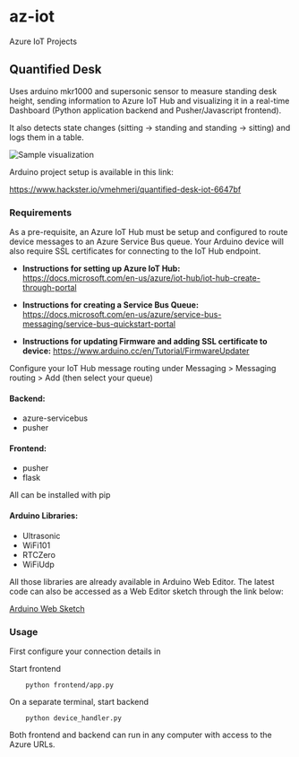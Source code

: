 # az-iot
Azure IoT Projects

## Quantified Desk
Uses arduino mkr1000 and supersonic sensor to measure standing desk height, sending information to Azure IoT Hub and visualizing it in a real-time Dashboard (Python application backend and Pusher/Javascript frontend).

It also detects state changes (sitting -> standing and standing -> sitting) and logs them in a table.

![Sample visualization](https://lh3.googleusercontent.com/-tp2-5dIozVsXVUMPe6DpJnaaKTMX99GvJYOQz4Sen3-1Klc61sHjapQ8OD54iu_Y333_7Hil2pSAra3D_iG-x_VNRvhBY-EXfzEPgB24f6asTIcTTBmk7uTF9-vqTsafs5L2qJwbaOiT-vNA16n7p7mSgegY69Yu7oLWdcrKtX9X9eB9oiglJz66Gul-Tjjrb_LyyU_0aw3Tbh9Aiyog4_kgzbmL7ag3ash57njI44Lj6_6-nTzCZx02YXIZQdCINgqX_qW1s3iolBXy8Ab28HZr64tDAmxhnRSgOjoD1tjzujMCOIJgxJC40JLGuCrqA6ApaU0X5bjpLNzDfmoxytB1EqAswwebDkbwvLgkkr6f5JXVlZea76Pclmcen_shk0WIDBEiIpJighX0bipgZqOtIYc_yspTlfc9Mg7_qQHDzLzfivEvhREeRsbCz7Xt0g_WRBXmgHb3PTlGJ6X7LSz7ha3kib2NNe3uECfv3OgScUHVB9YAATv4oYMLq1haAdi1mZS2bmqMKzAVMEakFKYVYwMjy-N974mVwMG2ZwUrW_OzNBEnF4wEvIb6VA3D25bN7sANW7YAGxluEbzm0E7YlBd8QoA4qVFccsqE1ugABwIvOO6fbYjncUDpFILaloXDJifY-c03SbPC06KYhKSXVGkAoXxLKNUBM5N2g8UGtdgQf8rPg5daczXA_AOKjmWJYNFNezgcHURZ7IQrZ2oRjXbQS7IldmY4IlifwYq-EnNF_wvk34=w1247-h931-no)



Arduino project setup is available in this link:

https://www.hackster.io/vmehmeri/quantified-desk-iot-6647bf

### Requirements
As a pre-requisite, an Azure IoT Hub must be setup and configured to route device messages to an Azure Service Bus queue.
Your Arduino device will also require SSL certificates for connecting to the IoT Hub endpoint.

- **Instructions for setting up Azure IoT Hub:**
  https://docs.microsoft.com/en-us/azure/iot-hub/iot-hub-create-through-portal

- **Instructions for creating a Service Bus Queue:**
  https://docs.microsoft.com/en-us/azure/service-bus-messaging/service-bus-quickstart-portal

- **Instructions for updating Firmware and adding SSL certificate to device:**
  https://www.arduino.cc/en/Tutorial/FirmwareUpdater

Configure your IoT Hub message routing under Messaging > Messaging routing > Add (then select your queue)

#### Backend:

- azure-servicebus
- pusher

#### Frontend:

- pusher
- flask

All can be installed with pip

#### Arduino Libraries:
- Ultrasonic 
- WiFi101 
- RTCZero
- WiFiUdp

All those libraries are already available in Arduino Web Editor. The latest code can also be accessed as a Web Editor sketch through the link below:

[Arduino Web Sketch](https://create.arduino.cc/editor/vmehmeri/b4a14827-8a39-4c0a-b60f-6069339c7cf9/preview "Arduino Web Sketch")


### Usage
First configure your connection details in 

Start frontend
```
    python frontend/app.py
```

On a separate terminal, start backend
```
    python device_handler.py
```

Both frontend and backend can run in any computer with access to the Azure URLs. 
